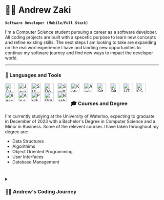 # 🏄‍♂️ Andrew Zaki

**`Software Developer (Mobile/Full Stack)`**

I'm a Computer Science student pursuing a career as a software developer. All coding projects are built with a specefic purpose to learn new concepts and refine existing skills. The next steps I am looking to take are expanding on the real worl experience I have and landing new opportunities to continue my software journey and find new ways to impact the developer world.

---

### 🧰 Languages and Tools

<img align="left" alt="C++" width="30px" style="padding-right:10px;" src="https://cdn.jsdelivr.net/gh/devicons/devicon/icons/cplusplus/cplusplus-line.svg" />
<img align="left" alt="JavaScript" width="30px" style="padding-right:10px;" src="https://cdn.jsdelivr.net/gh/devicons/devicon/icons/javascript/javascript-plain.svg" />
<img align="left" alt="SQL" width="30px" style="padding-right:10px;" src="https://cdn.jsdelivr.net/gh/devicons/devicon/icons/mysql/mysql-original.svg" />
<img align="left" alt="Docker" width="30px" style="padding-right:10px;" src="https://cdn.jsdelivr.net/gh/devicons/devicon/icons/docker/docker-original-wordmark.svg"/>
<img align="left" alt="Swift" width="30px" style="padding-right:10px;" src="https://cdn.jsdelivr.net/gh/devicons/devicon/icons/swift/swift-original.svg" />
<img align="left" alt="Kotlin" width="30px" style="padding-right:10px;" src="https://cdn.jsdelivr.net/gh/devicons/devicon/icons/kotlin/kotlin-plain.svg" />
<img align="left" alt="AndroidStudio" width="30px" style="padding-right:10px;"  src="https://cdn.jsdelivr.net/gh/devicons/devicon/icons/androidstudio/androidstudio-original.svg"/>
<img align="left" alt="Git" width="30px" style="padding-right:10px;" src="https://cdn.jsdelivr.net/gh/devicons/devicon/icons/git/git-original.svg" />
<img align="left" alt="GitHub" width="30px" style="padding-right:10px;" src="https://cdn.jsdelivr.net/gh/devicons/devicon/icons/github/github-original.svg" />
<img align="left" alt="HTML" width="30px" style="padding-right:10px;" src="https://cdn.jsdelivr.net/gh/devicons/devicon/icons/html5/html5-plain.svg" />
<img align="left" alt="CSS" width="30px" style="padding-right:10px;" src="https://cdn.jsdelivr.net/gh/devicons/devicon/icons/css3/css3-plain.svg" />
<img align="left" alt="React" width="30px" style="padding-right:10px;" src="https://cdn.jsdelivr.net/gh/devicons/devicon/icons/react/react-original.svg" />
<img align="left" alt="Azure" width="30px" style="padding-right:10px;" src="https://cdn.jsdelivr.net/gh/devicons/devicon/icons/azure/azure-original.svg" />
<img align="left" alt="Python" width="30px" style="padding-right:10px;" src="https://cdn.jsdelivr.net/gh/devicons/devicon/icons/python/python-plain.svg" />
<img align="left" alt="Gradle" width="30px" style="padding-right:10px;" src="https://cdn.jsdelivr.net/gh/devicons/devicon/icons/gradle/gradle-plain.svg" />
<img align="left" alt="Bash" width="30px" style="padding-right:10px;" src="https://cdn.jsdelivr.net/gh/devicons/devicon/icons/bash/bash-original.svg" />
<br />

#

### 🎓 Courses and Degree
I'm currently studying at the University of Waterloo, expecting to graduate in December of 2023 with a Bachelor's Degree in Computer Science and a Minor in Business. Some of the relevent courses I have taken throughout my degree are:
  - Data Structures
  - Algorithims
  - Object Oriented Programming
  - User Interfaces
  - Database Management

#

<details>
 <summary><h3>👨‍💻 Andrew's Coding Journey</h3></summary>
   I started my coding journey as a naive University of Waterloo computer science student with little to no coding experience, and a passion to learn everything I could about this programming world. And all the while, teaching myself swift and iOS development with a dream to build my own app, which I am proud to say was able to do. I'm still in the process of pursing my degree and through interships and my own pursuit of further education I have been able to build up my portfolio and projects I am proud of. However, I'm not done, I know this is just the beginning and I hope to continue to land new opportunities and internships that will further my education and allow me to keep contributing to this programming world I used to dream to be a part of. Looking back at a few years ago being a complete novice, with no coding experience and starting one of the most competitive computer science programns in the country it was terrifying; there were several times where I contemplated quiting, even coming close a few times. Now I near my graduation and know this is the path I was meant to be on, no matter how difficult and how many failures and rejections came along the way and will continue to come I have no doubt in my mind this programming world is where I belong.
  
<!--
**aezaki/aezaki** is a ✨ _special_ ✨ repository because its `README.md` (this file) appears on your GitHub profile.

Here are some ideas to get you started:

- 🔭 I’m currently working on ...
- 🌱 I’m currently learning ...
- 👯 I’m looking to collaborate on ...
- 🤔 I’m looking for help with ...
- 💬 Ask me about ...
- 📫 How to reach me: ...
- 😄 Pronouns: ...
- ⚡ Fun fact: ...
-->
